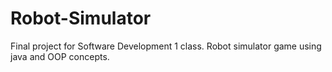 # Robot-Simulator
Final project for Software Development 1 class. Robot simulator game using java and OOP concepts.
